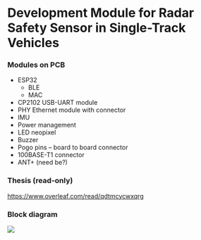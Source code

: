 # Development Module for Radar Safety Sensor in Single-Track Vehicles

### Modules on PCB
* ESP32
    * BLE
    * MAC
* CP2102 USB-UART module
* PHY Ethernet module with connector
* IMU
* Power management
* LED neopixel
* Buzzer
* Pogo pins – board to board connector
* 100BASE-T1 connector
* ANT+ (need be?)

### Thesis (read-only)
https://www.overleaf.com/read/qdtmcycwxqrg

### Block diagram

![](docu/BlockDiagram.svg)